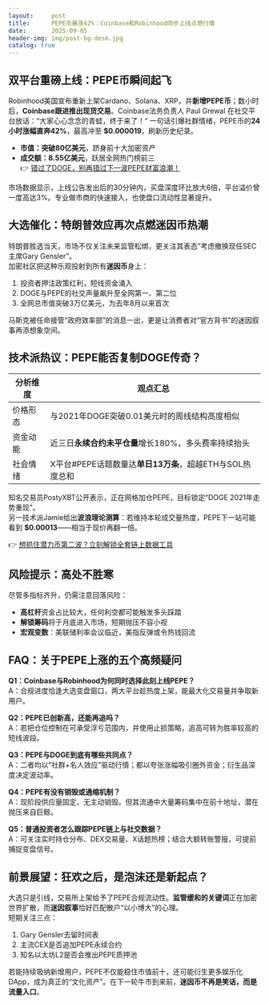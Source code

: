 ```yaml
---
layout:     post
title:      PEPE币暴涨42%：Coinbase和Robinhood同步上线点燃行情
date:       2025-09-05
header-img: img/post-bg-desk.jpg
catalog: true
---
```


## 双平台重磅上线：PEPE币瞬间起飞  
Robinhood美国宣布重新上架Cardano、Solana、XRP，并**新增PEPE币**；数小时后，**Coinbase跟进推出现货交易**。Coinbase法务负责人 Paul Grewal 在社交平台放话：“大家心心念念的青蛙，终于来了！”
一句话引爆社群情绪，PEPE币的**24小时涨幅直奔42%**，最高冲至 **$0.000019**，刷新历史纪录。  
- **市值：突破80亿美元**，跻身前十大加密资产  
- **成交额：8.55亿美元**，跃居全网热门榜前三  
👉 [错过了DOGE，别再错过下一波PEPE财富浪潮！](https://okxdog.com/)  

市场数据显示，上线公告发出后的30分钟内，买盘深度环比放大6倍，平台溢价曾一度高达3%。专业做市商的快速接入，也使盘口流动性显著提升。

## 大选催化：特朗普效应再次点燃迷因币热潮  
特朗普胜选当天，市场不仅关注未来监管松绑，更关注其表态“考虑撤换现任SEC主席Gary Gensler”。  
加密社区把这种乐观投射到所有**迷因币**身上：  
1. 投资者押注政策红利，短线资金涌入  
2. DOGE与PEPE的社交声量飙升至全网第一、第二位  
3. 全网总市值突破3万亿美元，为去年8月以来首次  

马斯克被任命接管“政府效率部”的消息一出，更是让消费者对“官方背书”的迷因叙事再添想象空间。  

## 技术派热议：PEPE能否复制DOGE传奇？  
| 分析维度 | 观点汇总 |
|---|---|
| 价格形态 | 与2021年DOGE突破0.01美元时的周线结构高度相似 |
| 资金动能 | 近三日**永续合约未平仓量**增长180%，多头费率持续抬头 |
| 社会情绪 | X平台#PEPE话题数量达**单日13万条**，超越ETH与SOL热度总和 |

知名交易员PostyXBT公开表示，正在网格加仓PEPE，目标锁定“DOGE 2021年走势重现”。  
另一技术派Jamie给出**波浪理论测算**：若维持本轮成交量热度，PEPE下一站可能看到 **$0.00013**——相当于现价再翻一倍。

👉 [想抓住潜力币第二波？立刻解锁全套链上数据工具](https://okxdog.com/)  

## 风险提示：高处不胜寒  
尽管多指标齐升，仍需注意回落风险：  
- **高杠杆**资金占比较大，任何利空都可能触发多头踩踏  
- **解锁筹码**将于月底进入市场，短期抛压不容小视  
- **宏观变数**：美联储利率会议临近，美指反弹或令热钱回流

## FAQ：关于PEPE上涨的五个高频疑问

**Q1：Coinbase与Robinhood为何同时选择此刻上线PEPE？**  
A：合规进度恰逢大选变盘窗口，两大平台趁热度上架，能最大化交易量并争取新用户。

**Q2：PEPE已创新高，还能再追吗？**  
A：若把仓位控制在可承受浮亏范围内，并使用止损策略，追高可转为胜率较高的短线波段。

**Q3：PEPE与DOGE到底有哪些共同点？**  
A：二者均以“社群+名人效应”驱动行情；都以夸张涨幅吸引圈外资金；衍生品深度决定波动率。

**Q4：PEPE有没有销毁或通缩机制？**  
A：现阶段供应量固定，无主动销毁。但其流通中大量筹码集中在前十地址，潜在抛压来自巨鲸。

**Q5：普通投资者怎么跟踪PEPE链上与社交数据？**  
A：可关注实时持仓分布、DEX交易量、X话题热榜；结合大额转账警报，可提前捕捉变盘信号。

## 前景展望：狂欢之后，是泡沫还是新起点？  
大选只是引线，交易所上架给予了PEPE合规流动性。**监管缓和的关键词**正在加密世界扩散，而**迷因叙事**恰好匹配散户“以小博大”的心理。  
短期关注三点：  
1. Gary Gensler去留时间表  
2. 主流CEX是否追加PEPE永续合约  
3. 知名以太坊L2是否会推出PEPE质押池  

若能持续吸纳新增用户，PEPE不仅能稳住市值前十，还可能衍生更多娱乐化DApp，成为真正的“文化资产”。在下一轮牛市到来前，**迷因币不再是笑话，而是流量入口**。